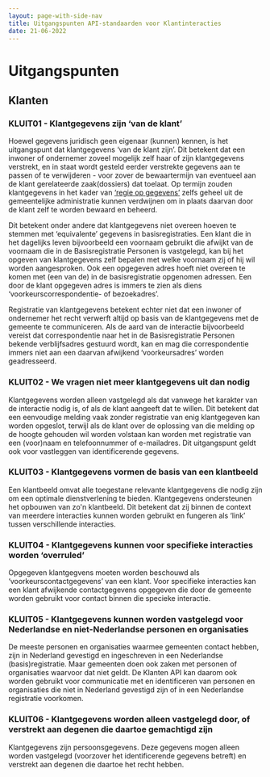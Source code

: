 ```yaml
---
layout: page-with-side-nav
title: Uitgangspunten API-standaarden voor Klantinteracties
date: 21-06-2022
---
```


# Uitgangspunten

## Klanten

### KLUIT01 - Klantgegevens zijn ‘van de klant’

Hoewel gegevens juridisch geen eigenaar (kunnen) kennen, is het uitgangspunt dat klantgegevens ‘van de klant zijn’. Dit betekent dat een inwoner of ondernemer zoveel mogelijk zelf haar of zijn klantgegevens verstrekt, en in staat wordt gesteld eerder verstrekte gegevens aan te passen of te verwijderen - voor zover de bewaartermijn van eventueel aan de klant gerelateerde zaak(dossiers) dat toelaat. Op termijn zouden klantgegevens in het kader van [‘regie op gegevens’](https://www.digitaleoverheid.nl/overzicht-van-alle-onderwerpen/regie-op-gegevens/) zelfs geheel uit de gemeentelijke administratie kunnen verdwijnen om in plaats daarvan door de klant zelf te worden bewaard en beheerd.

Dit betekent onder andere dat klantgegevens niet overeen hoeven te stemmen met ‘equivalente’ gegevens in basisregistraties. Een klant die in het dagelijks leven bijvoorbeeld een voornaam gebruikt die afwijkt van de voornaam die in de Basisregistratie Personen is vastgelegd, kan bij het opgeven van klantgegevens zelf bepalen met welke voornaam zij of hij wil worden aangesproken. Ook een opgegeven adres hoeft niet overeen te komen met (een van de) in de basisregistratie opgenomen adressen. Een door de klant opgegeven adres is immers te zien als diens ‘voorkeurscorrespondentie- of bezoekadres’.

Registratie van klantgegevens betekent echter niet dat een inwoner of ondernemer het recht verwerft altijd op basis van de klantgegevens met de gemeente te communiceren. Als de aard van de interactie bijvoorbeeld vereist dat correspondentie naar het in de Basisregistratie Personen bekende verblijfsadres gestuurd wordt, kan en mag die correspondentie immers niet aan een daarvan afwijkend ‘voorkeursadres’ worden geadresseerd.

### KLUIT02 - We vragen niet meer klantgegevens uit dan nodig

Klantgegevens worden alleen vastgelegd als dat vanwege het karakter van de interactie nodig is, of als de klant aangeeft dat te willen. Dit betekent dat een eenvoudige melding vaak zonder registratie van enig klantgegeven kan worden opgeslot, terwijl als de klant over de oplossing van die melding op de hoogte gehouden wil worden volstaan kan worden met registratie van een (voor)naam en telefoonnummer of e-mailadres. Dit uitgangspunt geldt ook voor vastleggen van identificerende gegevens.

### KLUIT03 - Klantgegevens vormen de basis van een klantbeeld

Een klantbeeld omvat alle toegestane relevante klantgegevens die nodig zijn om een optimale dienstverlening te bieden. Klantgegevens ondersteunen het opbouwen van zo'n klantbeeld. Dit betekent dat zij binnen de context van meerdere interacties kunnen worden gebruikt en fungeren als ‘link’ tussen verschillende interacties.

### KLUIT04 - Klantgegevens kunnen voor specifieke interacties worden ‘overruled’

Opgegeven klantgegvens moeten worden beschouwd als ‘voorkeurscontactgegevens’ van een klant. Voor specifieke interacties kan een klant afwijkende contactgegevens opgegeven die door de gemeente worden gebruikt voor contact binnen die specieke interactie.

### KLUIT05 - Klantgegevens kunnen worden vastgelegd voor Nederlandse en niet-Nederlandse personen en organisaties

De meeste personen en organisaties waarmee gemeenten contact hebben, zijn in Nederland gevestigd en ingeschreven in een Nederlandse (basis)registratie. Maar gemeenten doen ook zaken met personen of organisaties waarvoor dat niet geldt. De Klanten API kan daarom ook worden gebruikt voor communicatie met en identificeren van personen en organisaties die niet in Nederland gevestigd zijn of in een Nederlandse registratie voorkomen.

### KLUIT06 - Klantgegevens worden alleen vastgelegd door, of verstrekt aan degenen die daartoe gemachtigd zijn

Klantgegevens zijn persoonsgegevens. Deze gegevens mogen alleen worden vastgelegd (voorzover het identificerende gegevens betreft) en verstrekt aan degenen die daartoe het recht hebben.
